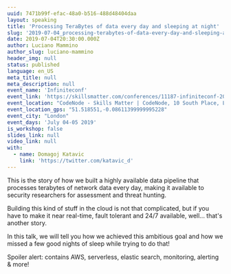 ```yaml
---
uuid: 7471b99f-efac-48a0-b516-488d48404daa
layout: speaking
title: 'Processing TeraBytes of data every day and sleeping at night'
slug: '2019-07-04_processing-terabytes-of-data-every-day-and-sleeping-at-night-infiniteconf'
date: 2019-07-04T20:30:00.000Z
author: Luciano Mammino
author_slug: luciano-mammino
header_img: null
status: published
language: en_US
meta_title: null
meta_description: null
event_name: 'Infiniteconf'
event_link: 'https://skillsmatter.com/conferences/11187-infiniteconf-2019-the-conference-on-big-data-and-ai'
event_location: "CodeNode - Skills Matter | CodeNode, 10 South Place, London, EC2M 7EB, GB"
event_location_gps: "51.518551,-0.08611399999995228"
event_city: "London"
event_days: 'July 04-05 2019'
is_workshop: false
slides_link: null
video_link: null
with:
  - name: Domagoj Katavic
    link: 'https://twitter.com/katavic_d'
---
```


This is the story of how we built a highly available data pipeline that processes terabytes of network data every day, making it available to security researchers for assessment and threat hunting.

Building this kind of stuff in the cloud is not that complicated, but if you have to make it near real-time, fault tolerant and 24/7 available, well... that's another story.

In this talk, we will tell you how we achieved this ambitious goal and how we missed a few good nights of sleep while trying to do that!

Spoiler alert: contains AWS, serverless, elastic search, monitoring, alerting & more!
